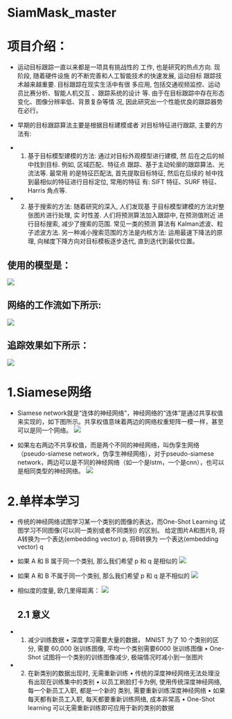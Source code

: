 # SiamMask_master
# 项目介绍：
* 运动目标跟踪一直以来都是一项具有挑战性的 工作, 也是研究的热点方向. 现阶段, 随着硬件设施 的不断完善和人工智能技术的快速发展, 运动目标 跟踪技术越来越重要. 目标跟踪在现实生活中有很 多应用, 包括交通视频监控、运动员比赛分析、智能人机交互 、跟踪系统的设计 等. 由于在目标跟踪中存在形态变化、图像分辨率低、背景复杂等情 况, 因此研究出一个性能优良的跟踪器势在必行。

* 早期的目标跟踪算法主要是根据目标建模或者 对目标特征进行跟踪, 主要的方法有:
* 1) 基于目标模型建模的方法: 通过对目标外观模型进行建模, 然 后在之后的帧中找到目标. 例如, 区域匹配、特征点 跟踪、基于主动轮廓的跟踪算法、光流法等. 最常用 的是特征匹配法, 首先提取目标特征, 然后在后续的 帧中找到最相似的特征进行目标定位, 常用的特征 有: SIFT 特征、SURF 特征、Harris 角点等.
* 2) 基于搜索的方法: 随着研究的深入, 人们发现基 于目标模型建模的方法对整张图片进行处理, 实 时性差. 人们将预测算法加入跟踪中, 在预测值附近 进行目标搜索, 减少了搜索的范围. 常见一类的预测 算法有 Kalman滤波、粒子滤波方法. 另一种减小搜索范围的方法是内核方法: 运用最速下降法的原理, 向梯度下降方向对目标模板逐步迭代, 直到迭代到最优位置。

## 使用的模型是：
![](image/模型.png)

## 网络的工作流如下所示:
![](image/网络的工作流.png)

## 追踪效果如下所示：
![](image/追踪效果.png)

# 1.Siamese网络
* Siamese network就是“连体的神经网络”，神经网络的“连体”是通过共享权值来实现的，如下图所示。共享权值意味着两边的网络权重矩阵一模一样，甚至可以是同一个网络。
![](image/Siamese.png)

* 如果左右两边不共享权值，而是两个不同的神经网络，叫伪孪生网络（pseudo-siamese network，伪孪生神经网络），对于pseudo-siamese network，两边可以是不同的神经网络（如一个是lstm，一个是cnn），也可以是相同类型的神经网络。
![](image/Siamese1.png)

# 2.单样本学习
* 传统的神经网络试图学习某一个类别的图像的表达，而One-Shot Learning 试图学习不同图像(可以同一类别或者不同类别) 的区别。
给定图片A和图片B, 将A转换为一个表达(embedding vector) p, 将B转换为 一个表达(embedding vector) q
* 如果 A 和 B 属于同一个类别, 那么我们希望 p 和 q 是相似的
![](image/单样本学习.png)

* 如果 A 和 B 不属于同一个类别, 那么我们希望 p 和 q 是不相似的
![](image/单样本学习1.png)

* 相似度的度量, 欧几里得距离：
![](image/欧几里得.png)
  ## 2.1 意义
* 1. 减少训练数据
• 深度学习需要大量的数据， MNIST 为了 10 个类别的区分, 需要 60,000 张训练图像, 平均一个类别需要6000 张训练图像
• One-Shot 试图将一个类别的训练图像减少, 极端情况时减小到一张图片
* 2. 在新类别的数据出现时, 无需重新训练
• 传统的深度神经网络无法处理没有出现在训练集中的类别
• 以员工刷脸打卡为例, 使用传统深度神经网络, 每一个新员工入职, 都是一个新的 类别, 需要重新训练深度神经网络
• 如果每天都有新员工入职, 每天都要重新训练网络, 成本非常高
• One-Shot learning 可以无需重新训练即可应用于新的类别的数据



